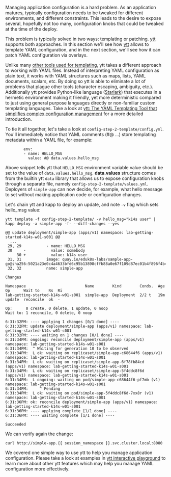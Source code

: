 Managing application configuration is a hard problem. As an application matures, typically configuration needs to be tweaked for different environments, and different constraints. This leads to the desire to expose several, hopefully not too many, configuration knobs that could be tweaked at the time of the deploy.

This problem is typically solved in two ways: templating or patching. [ytt](https://get-ytt.io/) supports both approaches. In this section we'll see how [ytt](https://get-ytt.io/) allows to template YAML configuration, and in the next section, we'll see how it can patch YAML configuration via overlays.

Unlike many [other tools used for templating](https://github.com/k14s/ytt/blob/master/docs/ytt-vs-x.md#ytt-vs-x), ytt takes a different approach to working with YAML files. Instead of interpreting YAML configuration as plain text, it works with YAML structures such as maps, lists, YAML documents, scalars, etc. By doing so ytt is able to eliminate a lot of problems that plague other tools (character escaping, ambiguity, etc.). Additionally ytt provides Python-like language ([Starlark](https://github.com/bazelbuild/starlark)) that executes in a hermetic environment making it friendly, yet more deterministic compared to just using general purpose languages directly or non-familiar custom templating languages. Take a look at [ytt: The YAML Templating Tool that simplifies complex configuration management](https://developer.ibm.com/blogs/yaml-templating-tool-to-simplify-complex-configuration-management/) for a more detailed introduction.

To tie it all together, let's take a look at `config-step-2-template/config.yml`. You'll immediately notice that YAML comments (#@ ...) store templating metadata within a YAML file, for example:

```
        env:
        - name: HELLO_MSG
          value: #@ data.values.hello_msg
```

Above snippet tells ytt that `HELLO_MSG` environment variable value should be set to the value of `data.values.hello_msg`. __data.values__ structure comes from the builtin ytt `data` library that allows us to expose configuration knobs through a separate file, namely `config-step-2-template/values.yml`. Deployers of `simple-app` can now decide, for example, what hello message to set without making application code or configuration changes.

Let's chain ytt and kapp to deploy an update, and note `-v` flag which sets hello_msg value:

```execute-1
ytt template -f config-step-2-template/ -v hello_msg="k14s user" | kapp deploy -a simple-app -f- --diff-changes --yes
```

```
@@ update deployment/simple-app (apps/v1) namespace: lab-getting-started-k14s-w01-s001 @@
  ...
 29, 29           - name: HELLO_MSG
 30     -           value: somebody
     30 +           value: k14s user
 31, 31           image: quay.io/eduk8s-labs/sample-app-go@sha256:5021a23e0c4a4633bfd6c95b13898cffb88a0e67f109d87ec01b4f896f4b4296
 32, 32           name: simple-app

Changes

Namespace                          Name        Kind        Conds.  Age  Op      Wait to    Rs  Ri
lab-getting-started-k14s-w01-s001  simple-app  Deployment  2/2 t   19m  update  reconcile  ok  -

Op:      0 create, 0 delete, 1 update, 0 noop
Wait to: 1 reconcile, 0 delete, 0 noop

6:31:32PM: ---- applying 1 changes [0/1 done] ----
6:31:32PM: update deployment/simple-app (apps/v1) namespace: lab-getting-started-k14s-w01-s001
6:31:32PM: ---- waiting on 1 changes [0/1 done] ----
6:31:34PM: ongoing: reconcile deployment/simple-app (apps/v1) namespace: lab-getting-started-k14s-w01-s001
6:31:34PM:  ^ Waiting for generation 10 to be observed
6:31:34PM:  L ok: waiting on replicaset/simple-app-c68644f6 (apps/v1) namespace: lab-getting-started-k14s-w01-s001
6:31:34PM:  L ok: waiting on replicaset/simple-app-6f78fb84cd (apps/v1) namespace: lab-getting-started-k14s-w01-s001
6:31:34PM:  L ok: waiting on replicaset/simple-app-5f4ddc8f6d (apps/v1) namespace: lab-getting-started-k14s-w01-s001
6:31:34PM:  L ongoing: waiting on pod/simple-app-c68644f6-pf7mb (v1) namespace: lab-getting-started-k14s-w01-s001
6:31:34PM:     ^ Pending
6:31:34PM:  L ok: waiting on pod/simple-app-5f4ddc8f6d-7xx8r (v1) namespace: lab-getting-started-k14s-w01-s001
6:31:36PM: ok: reconcile deployment/simple-app (apps/v1) namespace: lab-getting-started-k14s-w01-s001
6:31:36PM: ---- applying complete [1/1 done] ----
6:31:36PM: ---- waiting complete [1/1 done] ----

Succeeded
```

We can verify again the change:

```execute-2
curl http://simple-app.{{ session_namespace }}.svc.cluster.local:8080
```

We covered one simple way to use ytt to help you manage application configuration. Please take a look at examples in [ytt interactive playground](https://get-ytt.io/#playground) to learn more about other ytt features which may help you manage YAML configuration more effectively.